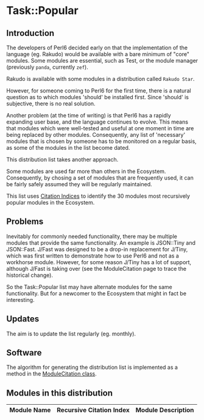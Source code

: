 # Task::Popular
## Introduction

The developers of Perl6 decided early on that the implementation
of the language (eg. Rakudo) would be available with a bare minimum of "core" modules.
Some modules are essential, such as Test, or the module manager (previously `panda`, currently `zef`).

Rakudo is available with some modules in a distribution called `Rakudo Star`.

However, for someone coming to Perl6 for the first time, there is a natural question as to which
modules 'should' be installed first. Since 'should' is subjective, there is no real solution.

Another problem (at the time of writing) is that Perl6 has a rapidly expanding user base, and the language
continues to evolve. This means that modules which were well-tested and useful at one moment in time are being
replaced by other modules. Consequently, any list of 'necessary' modules that is chosen by someone has to
be monitored on a regular basis, as some of the modules in the list become dated.

This distribution list takes another approach.

Some modules are used far more than others in the Ecosystem. Consequently, by chosing a set of modules that are
frequently used, it can be fairly safely assumed they will be regularly maintained.

This list uses [Citation Indices](http://finanalyst.github.io/ModuleCitation/) to identify the 30 modules most recursively popular modules in the Ecosystem.

## Problems

Inevitably for commonly needed functionality, there may be multiple modules that provide the same functionality.
An example is JSON::Tiny and JSON::Fast. J/Fast was designed to be a drop-in replacement for J/Tiny, which
was first written to demonstrate how to use Perl6 and not as a workhorse module. However, for some reason J/Tiny
has a lot of support, although J/Fast is taking over (see the  ModuleCitation page to trace the historical change).

So the Task::Popular list may have alternate modules for the same functionality. But for a newcomer to the Ecosystem
that might in fact be interesting.

## Updates

The aim is to update the list regularly (eg. monthly).

## Software

The algorithm for generating the distribution list is implemented as a method in the [ModuleCitation class](https://github.com/finanalyst/ModuleCitation).

## Modules in this distribution

| Module Name | Recursive Citation Index | Module Description |
|---| :---: | :--- |
